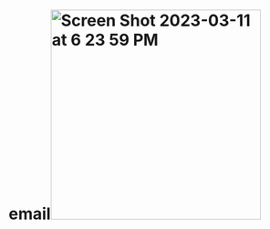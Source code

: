 # email<img width="368" alt="Screen Shot 2023-03-11 at 6 23 59 PM" src="https://user-images.githubusercontent.com/40539558/224517495-1f6dd8a4-d159-4af1-95fb-b51125a3fc8a.png">
